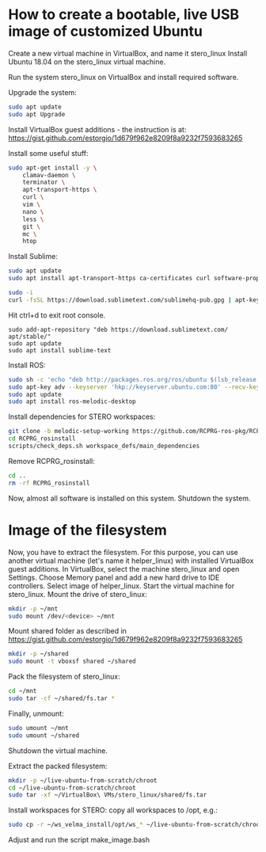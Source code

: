 # How to create a bootable, live USB image of customized Ubuntu

Create a new virtual machine in VirtualBox, and name it stero_linux
Install Ubuntu 18.04 on the stero_linux virtual machine.

Run the system stero_linux on VirtualBox and install required software.

Upgrade the system:
```bash
sudo apt update
sudo apt Upgrade
```

Install VirtualBox guest additions - the instruction is at:
https://gist.github.com/estorgio/1d679f962e8209f8a9232f7593683265

Install some useful stuff:
```bash
sudo apt-get install -y \
    clamav-daemon \
    terminator \
    apt-transport-https \
    curl \
    vim \
    nano \
    less \
    git \
    mc \
    htop
```

Install Sublime:
```bash
sudo apt update
sudo apt install apt-transport-https ca-certificates curl software-properties-common

sudo -i
curl -fsSL https://download.sublimetext.com/sublimehq-pub.gpg | apt-key add -
```
Hit ctrl+d to exit root console.
```
sudo add-apt-repository "deb https://download.sublimetext.com/ apt/stable/"
sudo apt update
sudo apt install sublime-text
```

Install ROS:
```bash
sudo sh -c 'echo "deb http://packages.ros.org/ros/ubuntu $(lsb_release -sc) main" > /etc/apt/sources.list.d/ros-latest.list'
sudo apt-key adv --keyserver 'hkp://keyserver.ubuntu.com:80' --recv-key C1CF6E31E6BADE8868B172B4F42ED6FBAB17C654
sudo apt update
sudo apt install ros-melodic-desktop
```

Install dependencies for STERO workspaces:
```bash
git clone -b melodic-setup-working https://github.com/RCPRG-ros-pkg/RCPRG_rosinstall.git
cd RCPRG_rosinstall
scripts/check_deps.sh workspace_defs/main_dependencies
```
Remove RCPRG_rosinstall:
```bash
cd ..
rm -rf RCPRG_rosinstall
```

Now, almost all software is installed on this system.
Shutdown the system.

# Image of the filesystem

Now, you have to extract the filesystem.
For this purpose, you can use another virtual machine (let's name it helper_linux) with installed VirtualBox guest additions.
In VirtualBox, select the machine stero_linux and open Settings. Choose Memory panel and add a new
hard drive to IDE controllers. Select image of helper_linux. Start the virtual machine for stero_linux.
Mount the drive of stero_linux:
```bash
mkdir -p ~/mnt
sudo mount /dev/<device> ~/mnt
```
Mount shared folder as described in https://gist.github.com/estorgio/1d679f962e8209f8a9232f7593683265
```bash
mkdir -p ~/shared
sudo mount -t vboxsf shared ~/shared
```
Pack the filesystem of stero_linux:
```bash
cd ~/mnt
sudo tar -cf ~/shared/fs.tar *
```
Finally, unmount:
```bash
sudo umount ~/mnt
sudo umount ~/shared
```
Shutdown the virtual machine.

Extract the packed filesystem:
```bash
mkdir -p ~/live-ubuntu-from-scratch/chroot
cd ~/live-ubuntu-from-scratch/chroot
sudo tar -xf ~/VirtualBox\ VMs/stero_linux/shared/fs.tar
```

Install workspaces for STERO: copy all workspaces to /opt, e.g.:
```bash
sudo cp -r ~/ws_velma_install/opt/ws_* ~/live-ubuntu-from-scratch/chroot/opt
```

Adjust and run the script make_image.bash

